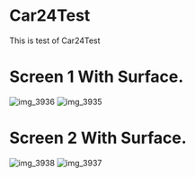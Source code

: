 # Car24Test
This is test of Car24Test


# Screen 1 With Surface. 
![img_3936](https://user-images.githubusercontent.com/6472263/50728452-fa3e8280-114f-11e9-9d33-965aa0771fe8.png)
![img_3935](https://user-images.githubusercontent.com/6472263/50728453-fa3e8280-114f-11e9-913d-13aa61aa6dbd.png)


# Screen 2 With Surface. 
![img_3938](https://user-images.githubusercontent.com/6472263/50728450-f9a5ec00-114f-11e9-890f-7dc7bd57fa03.png)
![img_3937](https://user-images.githubusercontent.com/6472263/50728451-fa3e8280-114f-11e9-99d3-e4f0c4f50f30.png)


